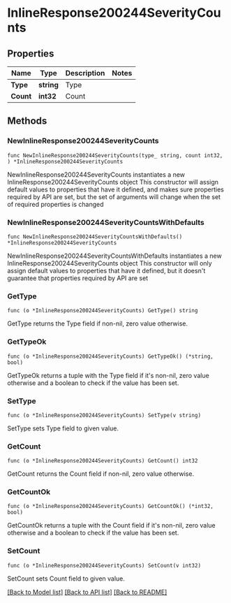 # InlineResponse200244SeverityCounts

## Properties

Name | Type | Description | Notes
------------ | ------------- | ------------- | -------------
**Type** | **string** | Type | 
**Count** | **int32** | Count | 

## Methods

### NewInlineResponse200244SeverityCounts

`func NewInlineResponse200244SeverityCounts(type_ string, count int32, ) *InlineResponse200244SeverityCounts`

NewInlineResponse200244SeverityCounts instantiates a new InlineResponse200244SeverityCounts object
This constructor will assign default values to properties that have it defined,
and makes sure properties required by API are set, but the set of arguments
will change when the set of required properties is changed

### NewInlineResponse200244SeverityCountsWithDefaults

`func NewInlineResponse200244SeverityCountsWithDefaults() *InlineResponse200244SeverityCounts`

NewInlineResponse200244SeverityCountsWithDefaults instantiates a new InlineResponse200244SeverityCounts object
This constructor will only assign default values to properties that have it defined,
but it doesn't guarantee that properties required by API are set

### GetType

`func (o *InlineResponse200244SeverityCounts) GetType() string`

GetType returns the Type field if non-nil, zero value otherwise.

### GetTypeOk

`func (o *InlineResponse200244SeverityCounts) GetTypeOk() (*string, bool)`

GetTypeOk returns a tuple with the Type field if it's non-nil, zero value otherwise
and a boolean to check if the value has been set.

### SetType

`func (o *InlineResponse200244SeverityCounts) SetType(v string)`

SetType sets Type field to given value.


### GetCount

`func (o *InlineResponse200244SeverityCounts) GetCount() int32`

GetCount returns the Count field if non-nil, zero value otherwise.

### GetCountOk

`func (o *InlineResponse200244SeverityCounts) GetCountOk() (*int32, bool)`

GetCountOk returns a tuple with the Count field if it's non-nil, zero value otherwise
and a boolean to check if the value has been set.

### SetCount

`func (o *InlineResponse200244SeverityCounts) SetCount(v int32)`

SetCount sets Count field to given value.



[[Back to Model list]](../README.md#documentation-for-models) [[Back to API list]](../README.md#documentation-for-api-endpoints) [[Back to README]](../README.md)


